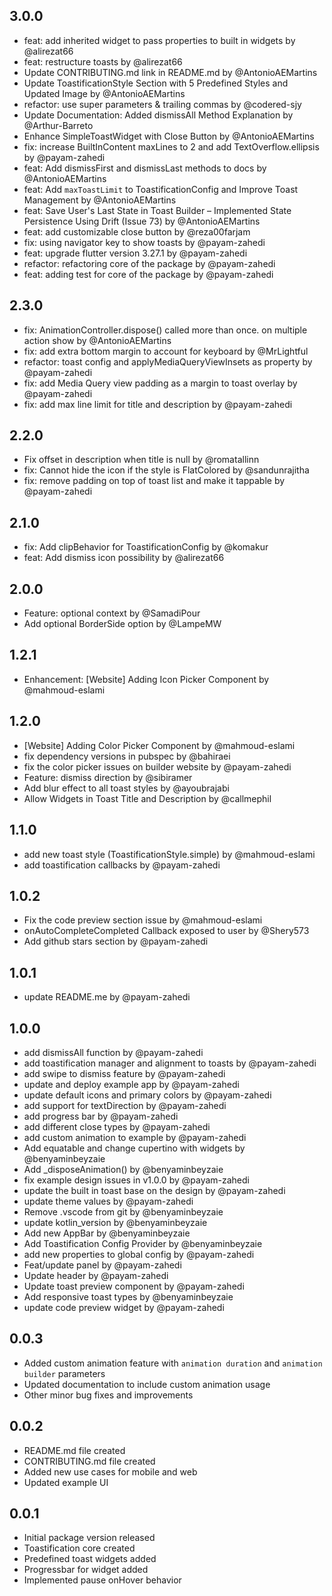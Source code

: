## 3.0.0

- feat: add inherited widget to pass properties to built in widgets by @alirezat66
- feat: restructure toasts by @alirezat66
- Update CONTRIBUTING.md link in README.md by @AntonioAEMartins
- Update ToastificationStyle Section with 5 Predefined Styles and Updated Image by @AntonioAEMartins
- refactor: use super parameters & trailing commas by @codered-sjy
- Update Documentation: Added dismissAll Method Explanation by @Arthur-Barreto
- Enhance SimpleToastWidget with Close Button by @AntonioAEMartins
- fix: increase BuiltInContent maxLines to 2 and add TextOverflow.ellipsis by @payam-zahedi
- feat: Add dismissFirst and dismissLast methods to docs by @AntonioAEMartins
- feat: Add `maxToastLimit` to ToastificationConfig and Improve Toast Management by @AntonioAEMartins
- feat: Save User's Last State in Toast Builder – Implemented State Persistence Using Drift (Issue 73) by @AntonioAEMartins
- feat: add customizable close button by @reza00farjam
- fix: using navigator key to show toasts by @payam-zahedi
- feat: upgrade flutter version 3.27.1 by @payam-zahedi
- refactor: refactoring core of the package by @payam-zahedi
- feat: adding test for core of the package by @payam-zahedi

## 2.3.0

- fix: AnimationController.dispose() called more than once. on multiple action show by @AntonioAEMartins
- fix: add extra bottom margin to account for keyboard by @MrLightful
- refactor: toast config and applyMediaQueryViewInsets as property by @payam-zahedi
- fix: add Media Query view padding as a margin to toast overlay by @payam-zahedi
- fix: add max line limit for title and description by @payam-zahedi

## 2.2.0

- Fix offset in description when title is null by @romatallinn
- fix: Cannot hide the icon if the style is FlatColored by @sandunrajitha
- fix: remove padding on top of toast list and make it tappable by @payam-zahedi

## 2.1.0

- fix: Add clipBehavior for ToastificationConfig by @komakur
- feat: Add dismiss icon possibility by @alirezat66

## 2.0.0

- Feature: optional context by @SamadiPour
- Add optional BorderSide option by @LampeMW

## 1.2.1

- Enhancement: [Website] Adding Icon Picker Component by @mahmoud-eslami

## 1.2.0

- [Website] Adding Color Picker Component by @mahmoud-eslami
- fix dependency versions in pubspec by @bahiraei
- fix the color picker issues on builder website by @payam-zahedi
- Feature: dismiss direction by @sibiramer
- Add blur effect to all toast styles by @ayoubrajabi
- Allow Widgets in Toast Title and Description by @callmephil

## 1.1.0

- add new toast style (ToastificationStyle.simple) by @mahmoud-eslami
- add toastification callbacks by @payam-zahedi

## 1.0.2

- Fix the code preview section issue by @mahmoud-eslami
- onAutoCompleteCompleted Callback exposed to user by @Shery573
- Add github stars section by @payam-zahedi

## 1.0.1

- update README.me by @payam-zahedi

## 1.0.0

- add dismissAll function by @payam-zahedi
- add toastification manager and alignment to toasts by @payam-zahedi
- add swipe to dismiss feature by @payam-zahedi
- update and deploy example app by @payam-zahedi
- update default icons and primary colors by @payam-zahedi
- add support for textDirection by @payam-zahedi
- add progress bar by @payam-zahedi
- add different close types by @payam-zahedi
- add custom animation to example by @payam-zahedi
- Add equatable and change cupertino with widgets by @benyaminbeyzaie
- Add \_disposeAnimation() by @benyaminbeyzaie
- fix example design issues in v1.0.0 by @payam-zahedi
- update the built in toast base on the design by @payam-zahedi
- update theme values by @payam-zahedi
- Remove .vscode from git by @benyaminbeyzaie
- update kotlin_version by @benyaminbeyzaie
- Add new AppBar by @benyaminbeyzaie
- Add Toastification Config Provider by @benyaminbeyzaie
- add new properties to global config by @payam-zahedi
- Feat/update panel by @payam-zahedi
- Update header by @payam-zahedi
- Update toast preview component by @payam-zahedi
- Add responsive toast types by @benyaminbeyzaie
- update code preview widget by @payam-zahedi

## 0.0.3

- Added custom animation feature with `animation duration` and `animation builder` parameters
- Updated documentation to include custom animation usage
- Other minor bug fixes and improvements

## 0.0.2

- README.md file created
- CONTRIBUTING.md file created
- Added new use cases for mobile and web
- Updated example UI

## 0.0.1

- Initial package version released
- Toastification core created
- Predefined toast widgets added
- Progressbar for widget added
- Implemented pause onHover behavior
